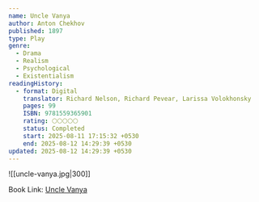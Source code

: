 ```yaml
---
name: Uncle Vanya
author: Anton Chekhov
published: 1897
type: Play
genre:
  - Drama
  - Realism
  - Psychological
  - Existentialism
readingHistory:
  - format: Digital
    translator: Richard Nelson, Richard Pevear, Larissa Volokhonsky
    pages: 99
    ISBN: 9781559365901
    rating: 🌕🌕🌕🌕🌕
    status: Completed
    start: 2025-08-11 17:15:32 +0530
    end: 2025-08-12 14:29:39 +0530
updated: 2025-08-12 14:29:39 +0530
---
```


![[uncle-vanya.jpg|300]]

Book Link: [Uncle Vanya](https://www.goodreads.com/book/show/40717414-uncle-vanya)
